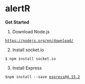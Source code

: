 # alertR

<b>Get Started</b>

1. Download Node.js

<code>https://nodejs.org/en/download/</code>

2. Install socket.io

<code>$ npm install socket.io</code>

3. Install Express

<code>$npm install --save express@4.15.2</code>
